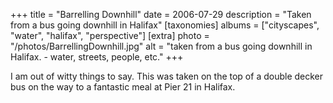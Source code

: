 +++
title = "Barrelling Downhill"
date = 2006-07-29
description = "Taken from a bus going downhill in Halifax"
[taxonomies]
albums = ["cityscapes", "water", "halifax", "perspective"]
[extra]
photo = "/photos/BarrellingDownhill.jpg"
alt = "taken from a bus going downhill in Halifax. - water, streets, people, etc."
+++

I am out of witty things to say. This was taken on the top of a double decker bus on the way to a fantastic meal at Pier 21 in Halifax.
